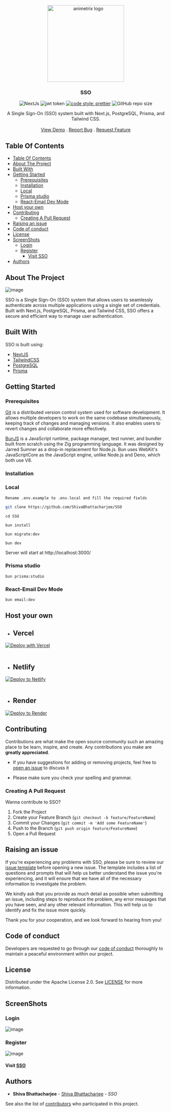 <a href="https://github.com/ShivaBhattacharjee/SSO">
<p align="center">
    <img src="https://github.com/ShivaBhattacharjee/sso/assets/95211406/8c54dce4-3578-4e91-90b7-d4fe1e5bea63" width="240px"  alt="animetrix logo" align="center">
  </a>
<br/>
  <h3 align="center">SSO</h3>

<div align="center" >




![NextJs](https://img.shields.io/badge/next.js-000000?style=for-the-badge&logo=nextdotjs&logoColor=white)
![jwt token](http://jwt.io/img/badge-compatible.svg)
[![code style: prettier](https://img.shields.io/badge/code_style-prettier-ff69b4.svg?style=flat-square)](https://github.com/prettier/prettier)
![GitHub repo size](https://img.shields.io/github/repo-size/shivabhattacharjee/sso)


  </div>

  <p align="center">
    A Single Sign-On (SSO) system built with Next.js, PostgreSQL, Prisma, and Tailwind CSS.
    <br/>
    <br/>
    <a href="http://demosso.theshiva.xyz/">View Demo</a>
    .
    <a href="https://github.com/ShivaBhattacharjee/SSO/issues">Report Bug</a>
    .
    <a href="https://github.com/ShivaBhattacharjee/SSO/issues">Request Feature</a>
  </p>
</p>

## Table Of Contents

- [Table Of Contents](#table-of-contents)
- [About The Project](#about-the-project)
- [Built With](#built-with)
- [Getting Started](#getting-started)
  - [Prerequisites](#prerequisites)
  - [Installation](#installation)
  - [Local](#local)
  - [Prisma studio](#prisma-studio)
  - [React-Email Dev Mode](#react-email-dev-mode)
- [Host your own](#host-your-own)
- [Contributing](#contributing)
  - [Creating A Pull Request](#creating-a-pull-request)
- [Raising an issue](#raising-an-issue)
- [Code of conduct](#code-of-conduct)
- [License](#license)
- [ScreenShots](#screenshots)
  - [Login](#login)
  - [Register](#register)
    - [Visit SSO](#visit-sso)
- [Authors](#authors)

## About The Project
![image](https://github.com/ShivaBhattacharjee/sso/assets/95211406/1ec7a2fd-eb07-4180-be05-9cb478249b4c)


SSO is a Single Sign-On (SSO) system that allows users to seamlessly authenticate across multiple applications using a single set of credentials. Built with Next.js, PostgreSQL, Prisma, and Tailwind CSS, SSO offers a secure and efficient way to manage user authentication.

## Built With

SSO is built using:

* [NextJS](https://nextjs.org)
* [TailwindCSS](https://tailwindcss.com/)
* [PostgreSQL](https://www.postgresql.org/)
* [Prisma](https://www.prisma.io/)

## Getting Started

### Prerequisites

<a href="https://git-scm.com/downloads">Git</a> is a distributed version control system used for software development. It allows multiple developers to work on the same codebase simultaneously, keeping track of changes and managing versions. It also enables users to revert changes and collaborate more effectively.

<a href="https://bun.sh/">BunJS</a> is a JavaScript runtime, package manager, test runner, and bundler built from scratch using the Zig programming language. It was designed by Jarred Sumner as a drop-in replacement for Node.js. Bun uses WebKit's JavaScriptCore as the JavaScript engine, unlike Node.js and Deno, which both use V8.

### Installation

### Local
```Rename .env.example to .env.local and fill the required fields```
```bash
git clone https://github.com/ShivaBhattacharjee/SSO
```
```
cd SSO
```
```
bun install
```
```
bun migrate:dev
```
```
bun dev
```
Server will start at http://localhost:3000/

### Prisma studio
```
bun prisma:studio
```

### React-Email Dev Mode 

```bash
bun email:dev
```




## Host your own

* ## Vercel

[![Deploy with Vercel](https://vercel.com/button)](https://vercel.com/new/clone?repository-url=https%3A%2F%2Fgithub.com%2FShivaBhattacharjee%2FSSO)
<br/>
<br/>

* ## Netlify

[![Deploy to Netlify](https://www.netlify.com/img/deploy/button.svg)](https://app.netlify.com/start/deploy?repository=https://github.com/ShivaBhattacharjee/SSO)
<br/>
<br/>

* ## Render

[![Deploy to Render](https://render.com/images/deploy-to-render-button.svg)](https://render.com/deploy?repo=https://github.com/ShivaBhattacharjee/SSO)

## Contributing

Contributions are what make the open source community such an amazing place to be learn, inspire, and create. Any contributions you make are **greatly appreciated**.
* If you have suggestions for adding or removing projects, feel free to [open an issue](https://github.com/ShivaBhattacharjee/SSO/issues) to discuss it

* Please make sure you check your spelling and grammar.

### Creating A Pull Request

Wanna contribute to SSO?

1. Fork the Project
2. Create your Feature Branch (`git checkout -b feature/FeatureName`)
3. Commit your Changes (`git commit -m 'Add some FeatureName'`)
4. Push to the Branch (`git push origin feature/FeatureName`)
5. Open a Pull Request

## Raising an issue

If you're experiencing any problems with SSO, please be sure to review our [issue template](https://github.com/ShivaBhattacharjee/SSO/tree/main/.github/ISSUE_TEMPLATE) before opening a new issue. The template includes a list of questions and prompts that will help us better understand the issue you're experiencing, and it will ensure that we have all of the necessary information to investigate the problem.

We kindly ask that you provide as much detail as possible when submitting an issue, including steps to reproduce the problem, any error messages that you have seen, and any other relevant information. This will help us to identify and fix the issue more quickly.

Thank you for your cooperation, and we look forward to hearing from you!

## Code of conduct

Developers are requested to go through our <a href="https://github.com/ShivaBhattacharjee/SSO/blob/main/CODE_OF_CONDUCT.md">code of conduct</a> thoroughly to maintain a peaceful environment within our project.

## License

Distributed under the Apache License 2.0. See [LICENSE](https://github.com/ShivaBhattacharjee/SSO/blob/main/LICENSE) for more information.

## ScreenShots

### Login
![image](https://github.com/ShivaBhattacharjee/sso/assets/95211406/65a1f562-2525-46ab-a2be-b959e12ba5b7)

### Register
![image](https://github.com/ShivaBhattacharjee/sso/assets/95211406/fc269476-88d1-4dc6-b3be-42181e6dfa35)


#### Visit <a href = "http://demosso.theshiva.xyz/" target="_blank">SSO</a>

## Authors

- **Shiva Bhattacharjee** - [Shiva Bhattacharjee](https://github.com/ShivaBhattacharjee) - *SSO*

See also the list of [contributors](https://github.com/ShivaBhattacharjee/SSO/contributors) who participated in this project.